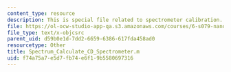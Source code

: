 ```yaml
---
content_type: resource
description: This is special file related to spectrometer calibration.
file: https://ol-ocw-studio-app-qa.s3.amazonaws.com/courses/6-s079-nanomaker-spring-2013/f74a75a7e5d7fb74e6f19b5580697316_Spectrum_Calculate_CD_Spectrometer.m
file_type: text/x-objcsrc
parent_uid: d59b0e1d-7dd2-6659-6386-617fda458ad0
resourcetype: Other
title: Spectrum_Calculate_CD_Spectrometer.m
uid: f74a75a7-e5d7-fb74-e6f1-9b5580697316
---
```


